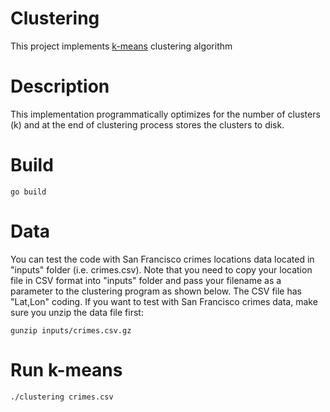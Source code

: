 # Clustering
This project implements [k-means](https://en.wikipedia.org/wiki/K-means_clustering) clustering algorithm 

# Description
This implementation programmatically optimizes for the number of clusters (k) and at the end of clustering process stores the clusters to disk.

# Build
`go build`

# Data
You can test the code with San Francisco crimes locations data located in "inputs" folder (i.e. crimes.csv). Note that you need to copy your location file in CSV format into "inputs" folder and pass your filename as a parameter to the clustering program as shown below.  The CSV file has "Lat,Lon" coding.  If you want to test with San Francisco crimes data, make sure you unzip the data file first:

`gunzip inputs/crimes.csv.gz`

# Run k-means
`./clustering crimes.csv`